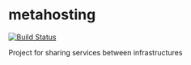 metahosting
===========

[![Build Status](https://travis-ci.org/httpPrincess/metahosting.svg?branch=master)](https://travis-ci.org/httpPrincess/metahosting)

Project for sharing services between infrastructures
